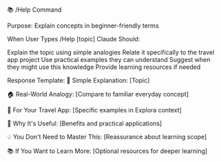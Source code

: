 📚 /Help Command

Purpose: Explain concepts in beginner-friendly terms

When User Types /Help [topic]
Claude Should:

Explain the topic using simple analogies
Relate it specifically to the travel app project
Use practical examples they can understand
Suggest when they might use this knowledge
Provide learning resources if needed

Response Template:
🧠 Simple Explanation: [Topic]

🏠 Real-World Analogy:
[Compare to familiar everyday concept]

🎯 For Your Travel App:
[Specific examples in Explora context]

🔄 Why It's Useful:
[Benefits and practical applications]

💡 You Don't Need to Master This:
[Reassurance about learning scope]

📚 If You Want to Learn More:
[Optional resources for deeper learning]